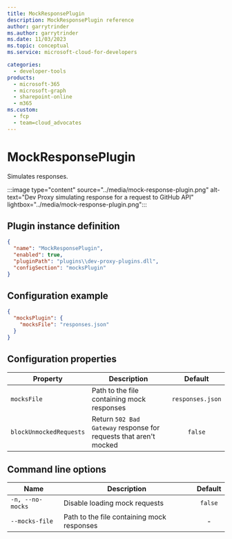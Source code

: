 ```yaml
---
title: MockResponsePlugin
description: MockResponsePlugin reference
author: garrytrinder
ms.author: garrytrinder
ms.date: 11/03/2023
ms.topic: conceptual
ms.service: microsoft-cloud-for-developers

categories:
  - developer-tools
products:
  - microsoft-365
  - microsoft-graph
  - sharepoint-online
  - m365
ms.custom:
  - fcp
  - team=cloud_advocates
---
```


# MockResponsePlugin

Simulates responses.

:::image type="content" source="../media/mock-response-plugin.png" alt-text="Dev Proxy simulating response for a request to GitHub API" lightbox="../media/mock-response-plugin.png":::

## Plugin instance definition

```json
{
  "name": "MockResponsePlugin",
  "enabled": true,
  "pluginPath": "plugins\\dev-proxy-plugins.dll",
  "configSection": "mocksPlugin"
}
```

## Configuration example

```json
{
  "mocksPlugin": {
    "mocksFile": "responses.json"
  }
}
```

## Configuration properties

| Property              | Description                                                        |     Default      |
| --------------------- | ------------------------------------------------------------------ | :--------------: |
| `mocksFile`             | Path to the file containing mock responses                         | `responses.json` |
| `blockUnmockedRequests` | Return `502 Bad Gateway` response for requests that aren't mocked |     `false`      |

## Command line options

| Name             | Description                                | Default |
| ---------------- | ------------------------------------------ | :-----: |
| `-n, --no-mocks` | Disable loading mock requests              | `false` |
| `--mocks-file`   | Path to the file containing mock responses |    -    |
